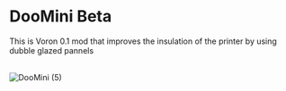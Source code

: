 # DooMini  Beta


This is Voron 0.1 mod that improves the insulation of the printer by using dubble glazed pannels
<br/><br/>

![DooMini (5)](https://user-images.githubusercontent.com/96996921/154187278-408c3c5a-c36f-4fac-b675-3119d600fdbd.jpg)
